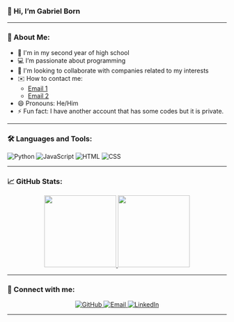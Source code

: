 ### 👋 Hi, I’m Gabriel Born

---

### 👀 About Me:
- 🏫 I'm in my second year of high school
- 💻 I’m passionate about programming
- 🎯 I'm looking to collaborate with companies related to my interests
- ✉️ How to contact me: 
  - [Email 1](mailto:gabriel_born@estudante.sesisenai.org.br)
  - [Email 2](mailto:gabrielborn1111@gmail.com)
- 😄 Pronouns: He/Him
- ⚡ Fun fact: I have another account that has some codes but it is private.

---

### 🛠️ Languages and Tools:

![Python](https://img.shields.io/badge/-Python-05122A?style=flat&logo=python) 
![JavaScript](https://img.shields.io/badge/-JavaScript-05122A?style=flat&logo=javascript)
![HTML](https://img.shields.io/badge/-HTML-05122A?style=flat&logo=html5)
![CSS](https://img.shields.io/badge/-CSS-05122A?style=flat&logo=css3)

---

### 📈 GitHub Stats:

<div align="center">
    <a href="https://github.com/Gabrielb0rn">
        <img height="165em" src="https://github-readme-stats.vercel.app/api?username=Gabrielb0rn&show_icons=true&theme=tokyonight&include_all_commits=true&count_private=true"/>
        <img height="165em" src="https://github-readme-stats.vercel.app/api/top-langs/?username=Gabrielb0rn&layout=compact&langs_count=8&theme=tokyonight"/>
    </a>
</div>

---

### 🔗 Connect with me:

<div align="center">
    <a href="https://github.com/Gabrielb0rn" target="_blank">
        <img src="https://img.shields.io/badge/GitHub-211F1F?style=for-the-badge&logo=github&logoColor=white" alt="GitHub">
    </a>
    <a href="mailto:gabriel_born@estudante.sesisenai.org.br" target="_blank">
        <img src="https://img.shields.io/badge/Email-D14836?style=for-the-badge&logo=gmail&logoColor=white" alt="Email">
    </a>
    <a href="https://www.linkedin.com/in/gabriel-oliveira-born-88019b292/" target="_blank">
        <img src="https://img.shields.io/badge/LinkedIn-0A66C2?style=for-the-badge&logo=linkedin&logoColor=white" alt="LinkedIn">
    </a>
</div>

---

<!--
hi :)
-->
